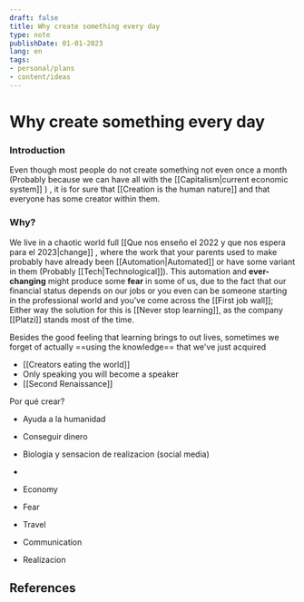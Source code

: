 ```yaml
---
draft: false
title: Why create something every day
type: note
publishDate: 01-01-2023
lang: en
tags:
- personal/plans
- content/ideas
---
```


# Why create something every day


### Introduction
Even though most people do not create something not even once a month (Probably because we can have all with the  [[Capitalism|current economic system]] ) , it is for sure that [[Creation is the human nature]] and that everyone has some creator within them.

### Why?
We live in a chaotic world full  [[Que nos enseño el 2022 y que nos espera para el 2023|change]] , where the work that your parents used to make probably have already been [[Automation|Automated]]  or have some variant  in them (Probably [[Tech|Technological]]). This automation and **ever-changing** might produce some **fear** in some of us, due to the fact that our financial status depends on our jobs or you even can be someone starting in the professional world and you've come across the [[First job wall]]; Either way the solution for this is [[Never stop learning]], as the company [[Platzi]] stands most of the time.

Besides the good feeling that learning brings to out lives, sometimes we forget of actually ==using the knowledge== that we've just acquired 


- [[Creators eating the world]]
- Only speaking you will become a speaker
- [[Second Renaissance]]

Por qué crear?
- Ayuda a la humanidad
- Conseguir dinero
- Biologia y sensacion de realizacion (social media)
- 


- Economy
- Fear
- Travel
- Communication
- Realizacion 


## References
